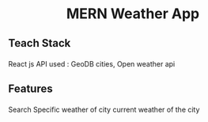# <p align="center"> MERN Weather App</p>

## <p align="left">Teach Stack</p> 
React js
API used : GeoDB cities, Open weather api

## <p align="left"> Features </p>
Search Specific weather of city
current weather of the city 



